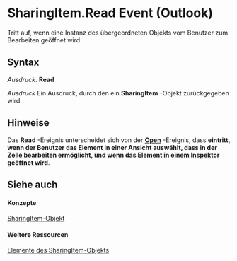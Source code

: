 
# SharingItem.Read Event (Outlook)

Tritt auf, wenn eine Instanz des übergeordneten Objekts vom Benutzer zum Bearbeiten geöffnet wird.


## Syntax

 _Ausdruck_. **Read**

 _Ausdruck_ Ein Ausdruck, durch den ein **SharingItem** -Objekt zurückgegeben wird.


## Hinweise

Das  **Read** -Ereignis unterscheidet sich von der **[Open](b795dbfa-2d47-0ee4-98ef-0c44bb6a0bec.md)** -Ereignis, dass **eintritt, wenn der Benutzer das Element in einer Ansicht auswählt, dass in der Zelle bearbeiten ermöglicht, und wenn das Element in einem  **[Inspektor](d7384756-669c-0549-1032-c3b864187994.md)** geöffnet wird**.


## Siehe auch


#### Konzepte


[SharingItem-Objekt](63dd3451-44f3-7cc4-c6e2-7dad5835a7d2.md)
#### Weitere Ressourcen


[Elemente des SharingItem-Objekts](http://msdn.microsoft.com/library/719ad60e-2242-2c54-778f-006b61690389%28Office.15%29.aspx)
